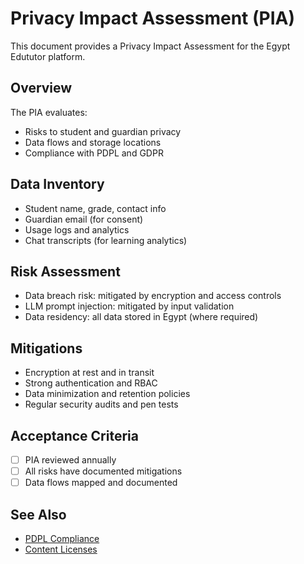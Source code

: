 # Privacy Impact Assessment (PIA)

This document provides a Privacy Impact Assessment for the Egypt Edututor platform.

## Overview

The PIA evaluates:
- Risks to student and guardian privacy
- Data flows and storage locations
- Compliance with PDPL and GDPR

## Data Inventory
- Student name, grade, contact info
- Guardian email (for consent)
- Usage logs and analytics
- Chat transcripts (for learning analytics)

## Risk Assessment
- Data breach risk: mitigated by encryption and access controls
- LLM prompt injection: mitigated by input validation
- Data residency: all data stored in Egypt (where required)

## Mitigations
- Encryption at rest and in transit
- Strong authentication and RBAC
- Data minimization and retention policies
- Regular security audits and pen tests

## Acceptance Criteria
- [ ] PIA reviewed annually
- [ ] All risks have documented mitigations
- [ ] Data flows mapped and documented

## See Also
- [PDPL Compliance](../06-security/PDPL_COMPLIANCE.md)
- [Content Licenses](CONTENT_LICENSES.md)


